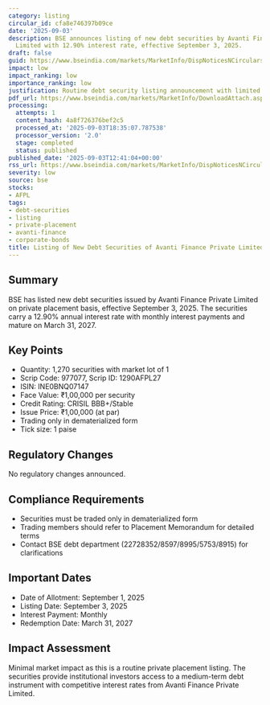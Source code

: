 ```yaml
---
category: listing
circular_id: cfa8e746397b09ce
date: '2025-09-03'
description: BSE announces listing of new debt securities by Avanti Finance Private
  Limited with 12.90% interest rate, effective September 3, 2025.
draft: false
guid: https://www.bseindia.com/markets/MarketInfo/DispNoticesNCirculars.aspx?Noticeid={50CE9447-4FD9-4039-A67C-FB0B4C08115D}&noticeno=20250903-27&dt=09/03/2025&icount=27&totcount=53&flag=0
impact: low
impact_ranking: low
importance_ranking: low
justification: Routine debt security listing announcement with limited market impact
pdf_url: https://www.bseindia.com/markets/MarketInfo/DownloadAttach.aspx?id=20250903-27&attachedId=
processing:
  attempts: 1
  content_hash: 4a8f726376bef2c5
  processed_at: '2025-09-03T18:35:07.787538'
  processor_version: '2.0'
  stage: completed
  status: published
published_date: '2025-09-03T12:41:04+00:00'
rss_url: https://www.bseindia.com/markets/MarketInfo/DispNoticesNCirculars.aspx?Noticeid={50CE9447-4FD9-4039-A67C-FB0B4C08115D}&noticeno=20250903-27&dt=09/03/2025&icount=27&totcount=53&flag=0
severity: low
source: bse
stocks:
- AFPL
tags:
- debt-securities
- listing
- private-placement
- avanti-finance
- corporate-bonds
title: Listing of New Debt Securities of Avanti Finance Private Limited
---
```


## Summary

BSE has listed new debt securities issued by Avanti Finance Private Limited on private placement basis, effective September 3, 2025. The securities carry a 12.90% annual interest rate with monthly interest payments and mature on March 31, 2027.

## Key Points

- Quantity: 1,270 securities with market lot of 1
- Scrip Code: 977077, Scrip ID: 1290AFPL27
- ISIN: INE0BNQ07147
- Face Value: ₹1,00,000 per security
- Credit Rating: CRISIL BBB+/Stable
- Issue Price: ₹1,00,000 (at par)
- Trading only in dematerialized form
- Tick size: 1 paise

## Regulatory Changes

No regulatory changes announced.

## Compliance Requirements

- Securities must be traded only in dematerialized form
- Trading members should refer to Placement Memorandum for detailed terms
- Contact BSE debt department (22728352/8597/8995/5753/8915) for clarifications

## Important Dates

- Date of Allotment: September 1, 2025
- Listing Date: September 3, 2025
- Interest Payment: Monthly
- Redemption Date: March 31, 2027

## Impact Assessment

Minimal market impact as this is a routine private placement listing. The securities provide institutional investors access to a medium-term debt instrument with competitive interest rates from Avanti Finance Private Limited.